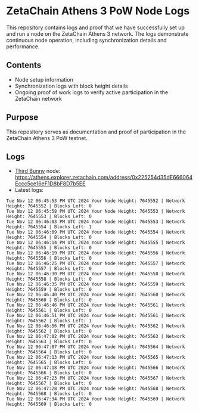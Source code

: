 # ZetaChain Athens 3 PoW Node Logs
This repository contains logs and proof that we have successfully set up and run a node on the ZetaChain Athens 3 network. The logs demonstrate continuous node operation, including synchronization details and performance.

## Contents
- Node setup information
- Synchronization logs with block height details
- Ongoing proof of work logs to verify active participation in the ZetaChain network

## Purpose
This repository serves as documentation and proof of participation in the ZetaChain Athens 3 PoW testnet.

## Logs

- [Third Bunny](https://thirdbunny.xyz/) node: https://athens.explorer.zetachain.com/address/0x225254d35dE666064Eccc5ce16eF1D8bF8D7b5EE
- Latest logs:
```
Tue Nov 12 06:45:53 PM UTC 2024 Your Node Height: 7645552 | Network Height: 7645552 | Blocks Left: 0
Tue Nov 12 06:45:58 PM UTC 2024 Your Node Height: 7645553 | Network Height: 7645553 | Blocks Left: 0
Tue Nov 12 06:46:03 PM UTC 2024 Your Node Height: 7645553 | Network Height: 7645554 | Blocks Left: 1
Tue Nov 12 06:46:09 PM UTC 2024 Your Node Height: 7645554 | Network Height: 7645554 | Blocks Left: 0
Tue Nov 12 06:46:14 PM UTC 2024 Your Node Height: 7645555 | Network Height: 7645555 | Blocks Left: 0
Tue Nov 12 06:46:19 PM UTC 2024 Your Node Height: 7645556 | Network Height: 7645556 | Blocks Left: 0
Tue Nov 12 06:46:25 PM UTC 2024 Your Node Height: 7645557 | Network Height: 7645557 | Blocks Left: 0
Tue Nov 12 06:46:30 PM UTC 2024 Your Node Height: 7645558 | Network Height: 7645558 | Blocks Left: 0
Tue Nov 12 06:46:35 PM UTC 2024 Your Node Height: 7645559 | Network Height: 7645559 | Blocks Left: 0
Tue Nov 12 06:46:40 PM UTC 2024 Your Node Height: 7645560 | Network Height: 7645560 | Blocks Left: 0
Tue Nov 12 06:46:46 PM UTC 2024 Your Node Height: 7645561 | Network Height: 7645561 | Blocks Left: 0
Tue Nov 12 06:46:51 PM UTC 2024 Your Node Height: 7645561 | Network Height: 7645562 | Blocks Left: 1
Tue Nov 12 06:46:56 PM UTC 2024 Your Node Height: 7645562 | Network Height: 7645562 | Blocks Left: 0
Tue Nov 12 06:47:02 PM UTC 2024 Your Node Height: 7645563 | Network Height: 7645563 | Blocks Left: 0
Tue Nov 12 06:47:07 PM UTC 2024 Your Node Height: 7645564 | Network Height: 7645564 | Blocks Left: 0
Tue Nov 12 06:47:13 PM UTC 2024 Your Node Height: 7645565 | Network Height: 7645565 | Blocks Left: 0
Tue Nov 12 06:47:18 PM UTC 2024 Your Node Height: 7645566 | Network Height: 7645566 | Blocks Left: 0
Tue Nov 12 06:47:23 PM UTC 2024 Your Node Height: 7645567 | Network Height: 7645567 | Blocks Left: 0
Tue Nov 12 06:47:28 PM UTC 2024 Your Node Height: 7645568 | Network Height: 7645568 | Blocks Left: 0
Tue Nov 12 06:47:34 PM UTC 2024 Your Node Height: 7645569 | Network Height: 7645569 | Blocks Left: 0
```
